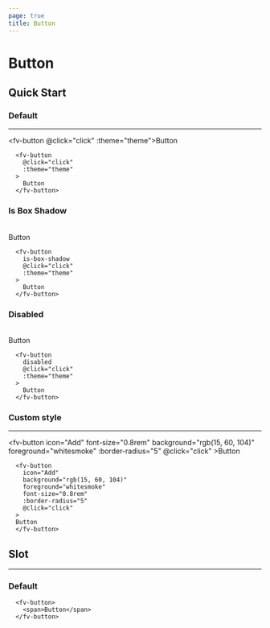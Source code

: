 ```yaml
---
page: true
title: Button
---
```


<script lang="ts" setup>
import { MessageBarMethod, MessageBarKey } from "@/packages";
import { inject } from "vue";
import {Toast, useTheme} from "../common";
const barWarning = inject<MessageBarMethod>(MessageBarKey);
const {theme} = useTheme()
function click(){
    Toast(barWarning,"click")
}
</script>

# Button

## Quick Start    

### Default

---

<fv-button @click="click" :theme="theme">Button</fv-button>

```vue-html{2,3}
  <fv-button 
    @click="click" 
    :theme="theme"
  >
    Button
  </fv-button>
```

### Is Box Shadow

<br/>
<fv-button is-box-shadow @click="click" :theme="theme">Button</fv-button>

```vue-html{2}
  <fv-button 
    is-box-shadow 
    @click="click" 
    :theme="theme"
  >
    Button
  </fv-button>
```

### Disabled

<br/>
<fv-button disabled @click="click" :theme="theme">Button</fv-button>

```vue-html{2}
  <fv-button 
    disabled 
    @click="click" 
    :theme="theme"
  >
    Button
  </fv-button>
```

### Custom style

---

<fv-button icon="Add" font-size="0.8rem" background="rgb(15, 60, 104)" foreground="whitesmoke" :border-radius="5"  @click="click" >Button</fv-button>

```vue-html{2-6}
  <fv-button 
    icon="Add"
    background="rgb(15, 60, 104)" 
    foreground="whitesmoke" 
    font-size="0.8rem"
    :border-radius="5"
    @click="click" 
  >
  Button
  </fv-button>
```

<!--@include: ./properties.md-->

<!--@include: ./emits.md-->


## Slot

---

### Default

```vue-html
  <fv-button>
    <span>Button</span>
  </fv-button>
```
